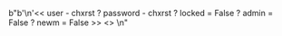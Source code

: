 b"b'\\n'<< user - chxrst ? password - chxrst ? locked = False ? admin = False ? newm = False >> <> \n"
